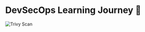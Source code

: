 # DevSecOps Learning Journey 🚀
![Trivy Scan](https://github.com/adedotun/devsecops-journey/actions/workflows/trivy-scan.yml/badge.svg)

